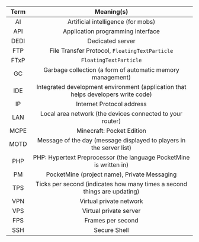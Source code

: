 | Term | Meaning(s) |
| :---: | :----: |
| AI | Artificial intelligence (for mobs) |
| API | Application programming interface |
| DEDI | Dedicated server |
| FTP | File Transfer Protocol, `FloatingTextParticle` |
| FTxP | `FloatingTextParticle` |
| GC | Garbage collection (a form of automatic memory management) |
| IDE | Integrated development environment (application that helps developers write code) |
| IP | Internet Protocol address |
| LAN | Local area network (the devices connected to your router) |
| MCPE | Minecraft: Pocket Edition |
| MOTD | Message of the day (message displayed to players in the server list) |
| PHP | PHP: Hypertext Preprocessor (the language PocketMine is written in) |
| PM | PocketMine (project name), Private Messaging |
| TPS | Ticks per second (indicates how many times a second things are updating) |
| VPN | Virtual private network |
| VPS | Virtual private server |
| FPS | Frames per second |
| SSH | Secure Shell |